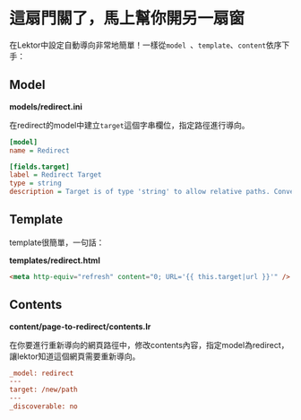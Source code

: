 # 這扇門關了，馬上幫你開另一扇窗

在Lektor中設定自動導向非常地簡單！一樣從`model `、`template`、`content`依序下手：

## Model

**models/redirect.ini**

在redirect的model中建立`target`這個字串欄位，指定路徑進行導向。

```ini
[model]
name = Redirect

[fields.target]
label = Redirect Target
type = string
description = Target is of type 'string' to allow relative paths. Converted to url in the template.
```

## Template

template很簡單，一句話：

**templates/redirect.html**

```html
<meta http-equiv="refresh" content="0; URL='{{ this.target|url }}'" />
```

## Contents

**content/page-to-redirect/contents.lr**

在你要進行重新導向的網頁路徑中，修改contents內容，指定model為redirect，讓lektor知道這個網頁需要重新導向。

```ini
_model: redirect
---
target: /new/path
---
_discoverable: no
```

